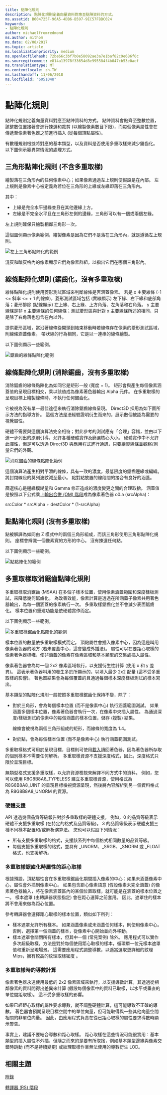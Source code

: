 ```yaml
---
title: 點陣化規則
description: 點陣化規則定義向量資料對應至點陣資料的方式。
ms.assetid: B604725F-96A5-4DB6-B597-9EC57FBBC024
keywords:
- 點陣化規則
author: michaelfromredmond
ms.author: mithom
ms.date: 02/08/2017
ms.topic: article
ms.localizationpriority: medium
ms.openlocfilehash: 72be66c3bf7b0e58092ae3a7e1baf82c9e686f0c
ms.sourcegitcommit: e814a13978f33654d8e995584f4b047cb53e0aef
ms.translationtype: MT
ms.contentlocale: zh-TW
ms.lasthandoff: 11/06/2018
ms.locfileid: "6051048"
---
```

# <a name="rasterization-rules"></a>點陣化規則


點陣化規則定義向量資料對應至點陣資料的方式。 點陣資料會貼齊至整數位置，該整數位置接著會進行揀選和裁剪 (以繪製像素數目下限)，而每個像素屬性會在傳遞至像素著色器之前進行插入 (從每個頂點屬性)。

有數種規則根據將對應的基本類型，以及資料是否使用多重取樣來減少鋸齒化。 以下圖例示範異常情況的處理方式。

## <a name="span-idtrianglespanspan-idtrianglespanspan-idtrianglespantriangle-rasterization-rules-without-multisampling"></a><span id="Triangle"></span><span id="triangle"></span><span id="TRIANGLE"></span>三角形點陣化規則 (不含多重取樣)


繪製落在三角形內的任何像素中心；如果像素通過左上規則便假設是在內部。 左上規則是像素中心被定義為若位在三角形的上緣或左緣即落在三角形內。

其中：

-   上緣是完全水平邊緣並且在其他邊緣上方。
-   左緣是不完全水平且在三角形左側的邊緣，三角形可以有一個或兩個左緣。

左上規則確保只繪製相鄰三角形一次。

這個圖例顯示像素範例，繪製像素是因為它們不是落在三角形內，就是遵循左上規則。

![左上三角形點陣化的範例](images/d3d10-rasterrulestriangle.png)

淺灰和暗灰格內的像素顯示它們為像素群組，以指出它們在哪個三角形內。

## <a name="span-idline1spanspan-idline1spanspan-idline1spanline-rasterization-rules-aliased-without-multisampling"></a><span id="Line_1"></span><span id="line_1"></span><span id="LINE_1"></span>線條點陣化規則 (鋸齒化，沒有多重取樣)


線條點陣化規則使用菱形測試區域來判斷線條是否涵蓋像素。 若是 x 主要線條 (-1 &lt;= 斜率 &lt;= + 1 的線條)，菱形測試區域包括 (實線顯示) 左下緣、右下緣和底部角落；菱形排除 (點線顯示) 左上緣、右上緣、上方角落、左角落和右角落。 y 主要線條是非 x 主要線條的任何線條；測試菱形區與針對 x 主要線條所述的相同，只是除了右角落也包含在內以外。

提供菱形區域，當沿著線條從開頭到結束移動時若線條存在像素的菱形測試區域，則線條涵蓋像素。 帶狀線的行為相同，它是以一連串的線條繪製。

以下圖例顯示一些範例。

![鋸齒的線條點陣化範例](images/d3d10-rasterrulesline.png)

## <a name="span-idline2spanspan-idline2spanspan-idline2spanline-rasterization-rules-antialiased-without-multisampling"></a><span id="Line_2"></span><span id="line_2"></span><span id="LINE_2"></span>線條點陣化規則 (消除鋸齒，沒有多重取樣)


消除鋸齒的線條點陣化為如同它是矩形一般 (寬度 = 1)。 矩形會與產生每個像素涵蓋值的呈現目標相交，乘以該值成為像素著色器輸出 Alpha 元件。 在多重取樣的呈現目標上繪製線條時，不執行任何鋸齒化。

它被視為沒有單一最佳途徑來執行消除鋸齒線條呈現。 Direct3D 採用為如下圖所示方法的指導方針。 這個方法是憑經驗證明衍生而來的，展示數個被認為需要的視覺屬性。

硬體不需要與這個演算法完全相符；對此參考的測試應有「合理」容錯，並由以下進一步列出的原則引導，允許各種硬體實作及篩選核心大小。 硬體實作中不允許此彈性，但是可以透過 Direct3D 與應用程式進行通訊，只要繪製線條並觀察/測量它們的外觀。

![消除鋸齒的線條點陣化範例](images/d3d10-rasterruleslineaa.png)

這個演算法產生相對平滑的線條，具有一致的濃度，最低限度的鋸齒邊緣或編織。 將封閉線段的莫列波紋減至最小。 點對點放置的線段間的接合有良好的涵蓋。

篩選核心是邊緣模糊量和 Gamma 修正造成的濃度變更之間的合理取捨。 涵蓋值是按照以下公式乘上[輸出合併 (OM) 階段](output-merger-stage--om-.md)成為像素著色器 o0.a (srcAlpha)：

srcColor \* srcAlpha + destColor \* (1-srcAlpha)

## <a name="span-idpointspanspan-idpointspanspan-idpointspanpoint-rasterization-rules-without-multisampling"></a><span id="Point"></span><span id="point"></span><span id="POINT"></span>點點陣化規則 (沒有多重取樣)


點被解譯為如同由 Z 模式中的兩個三角形組成，而該三角形使用三角形點陣化規則。 座標會辨識一個像素寬的方形的中心。 沒有揀選任何點。

以下圖例顯示一些範例。

![點點陣化的範例](images/d3d10-rasterrulespoint.png)

## <a name="span-idmultisamplespanspan-idmultisamplespanspan-idmultisamplespanmultisample-anti-aliasing-rasterization-rules"></a><span id="Multisample"></span><span id="multisample"></span><span id="MULTISAMPLE"></span>多重取樣取消鋸齒點陣化規則


多重取樣取消鋸齒 (MSAA) 在多個子樣本位置，使用像素涵蓋範圍和深度樣板測試，來降低幾何鋸齒化。 為改善效能，像素計算是透過在所涵蓋子像素共用著色器輸出，為每一個涵蓋的像素執行一次。 多重取樣鋸齒化並不會減少表面鋸齒化。 樣本位置和重建功能是依硬體實作而定。

以下圖例顯示一些範例。

![多重取樣鋸齒化點陣化的範例](images/d3d10-rasterrulesmsaa.png)

樣本位置的數量依多重取樣模式而定。 頂點屬性會插入像素中心，因為這是叫用像素著色器的地方 (若未覆蓋中心，這會變成外插法)。 屬性可以在要距心取樣的像素著色器標幟，使非涵蓋的像素在像素區域和基本類型的交集處插入屬性。

像素著色器會為每一個 2x2 像素區域執行，以支援衍生性計算 (使用 x 和 y 差異)。 這表示著色器叫用的發生多於所顯示的，以填入最少 2x2 配量 (這不受多重取樣的影響)。 著色器結果會為每個覆蓋的且通過每個樣本深度樣板測試的樣本寫出。

基本類型的點陣化規則一般按照多重取樣鋸齒化保持不變，除了︰

-   對於三角形，會為每個樣本位置 (而不是像素中心) 執行涵蓋範圍測試。 如果涵蓋多個樣本位置，像素著色器會執行一次，在像素中央插入屬性。 為通過深度/樣板測試的像素中的每個涵蓋的樣本位置，儲存 (複製) 結果。

    線條會被視為兩個三角形組成的矩形，而線條的寬度為 1.4。

-   對於點，會為每個樣本位置 (而不是像素中心) 執行涵蓋範圍測試。

多重取樣格式可用於呈現目標，目標則可使用[載入](https://msdn.microsoft.com/library/windows/desktop/bb509694)讀回著色器，因為著色器所存取的個別樣本不需要任何解析。 多重取樣資源不支援深度格式，因此，深度格式只限於呈現目標。

無類型格式支援多重取樣，以允許資源檢視來解譯不同方式中的資料。 例如，您可以使用 R8G8B8A8\_TYPELESS 建立多重取樣資源，使用格式為 R8G8B8A8\_UINT 的呈現目標檢視資源呈現，然後將內容解析到另一個資料格式為 R8G8B8A8\_UNORM 的資源。

### <a name="span-idhardwaresupportspanspan-idhardwaresupportspanspan-idhardwaresupportspanhardware-support"></a><span id="Hardware_Support"></span><span id="hardware_support"></span><span id="HARDWARE_SUPPORT"></span>硬體支援

API 透過幾個品質等級報告對於多重取樣的硬體支援。 例如，0 的品質等級表示硬體不支援多重取樣 (在特定的格式及品質等級)。 3 的品質等級表示硬體支援三種不同樣本配置和/或解析演算法。 您也可以假設下列情況：

-   所有支援多重取樣的格式，支援該系列中每個格式相同數量的品質等級。
-   每個支援多重取樣的格式，並具有 \_UNORM、\_SRGB、\_SNORM 或 \_FLOAT 格式，也支援解析。

### <a name="span-idcentroidsamplingspanspan-idcentroidsamplingspanspan-idcentroidsamplingspancentroid-sampling-of-attributes-when-multisample-antialiasing"></a><span id="Centroid_Sampling"></span><span id="centroid_sampling"></span><span id="CENTROID_SAMPLING"></span>多重取樣鋸齒化時屬性的距心取樣

根據預設，頂點屬性會在多重取樣鋸齒化期間插入像素的中心；如果未涵蓋像素中心，屬性會外插到像素中心。 如果包含距心像素語意 (假設像素未完全涵蓋) 的像素著色器輸入，將在像素涵蓋區內的某個位置取樣，就可能是在涵蓋的樣本位置之一。 樣本遮罩 (由轉譯器狀態指定) 會在距心運算之前套用。 因此，遮罩住的樣本將不會用來做為距心位置。

參考轉譯器會選擇距心取樣的樣本位置，類似如下所列︰

-   樣本遮罩允許所有樣本。 如果涵蓋像素或未涵蓋任何樣本，則使用像素中心。 否則，選擇第一個涵蓋的樣本，從像素中心開始並向外移動。
-   樣本遮罩會關閉所有樣本，但其中一個 (常見案例) 除外。 應用程式可以實作多次超級取樣，方法是對於每個使用距心取樣的樣本，循環單一位元樣本遮罩值和重新呈現場景。 這需要應用程式調整導數，以適當選取更詳細的紋理 Mips，擁有較高的紋理取樣密度 。

### <a name="span-idderivativecalculationsspanspan-idderivativecalculationsspanspan-idderivativecalculationsspanderivative-calculations-when-multisampling"></a><span id="Derivative_Calculations"></span><span id="derivative_calculations"></span><span id="DERIVATIVE_CALCULATIONS"></span>多重取樣時的導數計算

像素著色器永遠使用最低的 2x2 像素區域來執行，以支援導數計算，其透過從相鄰像素的資料間得出差異來計算 (假設每個像素中的資料已取樣，以水平或垂直的單位間距取樣)。 這不受多重取樣的影響。

如果已經距心取樣的屬性要求導數，就不調整硬體計算，這可能導致不正確的導數。 著色器會預期呈現目標空間中的單位向量，但可能取得與一些其他向量空間相關的非單位向量。 因此，由應用程式負責在從已距心取樣的屬性要求導數時顯示警告。

事實上，建議不要結合導數和距心取樣。 距心取樣在這些情況可能很實用：基本類型的插入屬性不外插，但隨之而來的是要有所取捨，例如基本類型邊緣與像素交錯時跳動 (而不是持續變更) 或紋理取樣作業無法使用的導數衍生 LOD。

## <a name="span-idrelated-topicsspanrelated-topics"></a><span id="related-topics"></span>相關主題


[附錄](appendix.md)

[轉譯器 (RS) 階段](rasterizer-stage--rs-.md)

 

 




